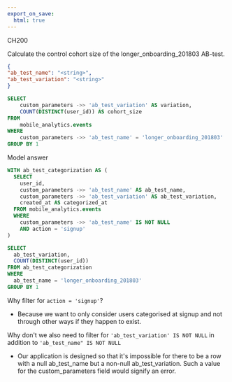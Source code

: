 ```yaml
---
export_on_save:
  html: true
---
```


CH200

Calculate the control cohort size of the longer_onboarding_201803 AB-test.

```json
{
"ab_test_name": "<string>",
"ab_test_variation": "<string>"
}
```

```sql
SELECT
	custom_parameters ->> 'ab_test_variation' AS variation,
	COUNT(DISTINCT(user_id)) AS cohort_size
FROM
	mobile_analytics.events
WHERE 
	custom_parameters ->> 'ab_test_name' = 'longer_onboarding_201803'
GROUP BY 1
```


Model answer
```sql
WITH ab_test_categorization AS (
  SELECT
    user_id,
    custom_parameters ->> 'ab_test_name' AS ab_test_name,
    custom_parameters ->> 'ab_test_variation' AS ab_test_variation,
    created_at AS categorized_at
  FROM mobile_analytics.events
  WHERE
    custom_parameters ->> 'ab_test_name' IS NOT NULL
    AND action = 'signup'
)    

SELECT
  ab_test_variation,
  COUNT(DISTINCT(user_id))
FROM ab_test_categorization
WHERE
  ab_test_name = 'longer_onboarding_201803'
GROUP BY 1
```

Why filter for `action = 'signup'`?
- Because we want to only consider users categorised at signup and not through other ways if they happen to exist.
  
Why don't we also need to filter for `'ab_test_variation' IS NOT NULL` in addition to `'ab_test_name" IS NOT NULL`
- Our application is designed so that it's impossible for there to be a row with a null ab_test_name but a non-null ab_test_variation. Such a value for the custom_parameters field would signify an error.
